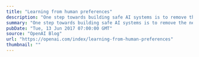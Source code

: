```yaml
---
title: "Learning from human preferences"
description: "One step towards building safe AI systems is to remove the need for humans to write goal functions, since using a simple proxy for a complex goal, or getting the complex goal a bit wrong, can lead to undesirable and even dangerous behavior. In collaboration with DeepMind’s safety team, we’ve developed an algorithm which can infer what humans want by being told which of two proposed behaviors is better."
summary: "One step towards building safe AI systems is to remove the need for humans to write goal functions, since using a simple proxy for a complex goal, or getting the complex goal a bit wrong, can lead to undesirable and even dangerous behavior. In collaboration with DeepMind’s safety team, we’ve developed an algorithm which can infer what humans want by being told which of two proposed behaviors is better."
pubDate: "Tue, 13 Jun 2017 07:00:00 GMT"
source: "OpenAI Blog"
url: "https://openai.com/index/learning-from-human-preferences"
thumbnail: ""
---
```


